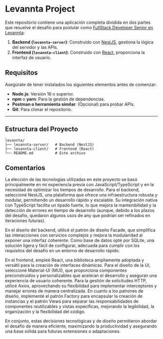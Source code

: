 # Levannta Project

Este repositorio contiene una aplicación completa dividida en dos partes que resuelve el desafío para postular como [FullStack Developer Senior en Levannta](https://longing-power-1cb.notion.site/Prueba-T-cnica-Desarrollador-Full-Stack-Senior-56896f3adede4ff691e0da006d2ff480):

1. **Backend (`levannta-server`)**: Construido con [NestJS](https://nestjs.com/), gestiona la lógica del servidor y las APIs.
2. **Frontend (`levannta-client`)**: Construido con [React](https://reactjs.org/), proporciona la interfaz de usuario.

## Requisitos

Asegúrate de tener instalados los siguientes elementos antes de comenzar:

- **Node.js**: Versión 16 o superior.
- **npm** o **yarn**: Para la gestión de dependencias.
- **Postman o herramienta similar**: (Opcional) para probar APIs.
- **Git**: Para clonar el repositorio.

---

## Estructura del Proyecto

```plaintext
levannta/
├── levannta-server/   # Backend (NestJS)
├── levannta-client/   # Frontend (React)
└── README.md          # Este archivo
```

## Comentarios

La elección de las tecnologías utilizadas en este proyecto se basó principalmente en mi experiencia previa con JavaScript/TypeScript y en la necesidad de optimizar los tiempos de desarrollo. Para el backend, seleccioné NestJS, una plataforma que ofrece una infraestructura robusta y modular, permitiendo un desarrollo rápido y escalable. Su integración nativa con TypeScript facilita un tipado fuerte, lo que mejora la mantenibilidad y la detección de errores en tiempo de desarrollo (aunque, debido a los plazos del desafío, quedaron algunos usos de any que podrían ser refinados en iteraciones futuras).

En el diseño del backend, utilicé el patrón de diseño Facade, que simplifica las interacciones con servicios complejos y mejora la modularidad al exponer una interfaz coherente. Como base de datos opté por SQLite, una solución ligera y fácil de configurar, adecuada para cumplir con los requisitos del desafío en un entorno de desarrollo rápido.

En el frontend, empleé React, una biblioteca ampliamente adoptada y versátil para la creación de interfaces dinámicas. Para el diseño de la UI, seleccioné Material-UI (MUI), que proporciona componentes preconstruidos y personalizables que aceleran el desarrollo y aseguran una experiencia de usuario coherente. Para la gestión de solicitudes HTTP, utilicé Axios, aprovechando su flexibilidad para implementar interceptores y manejar errores de manera centralizada. En cuanto a los patrones de diseño, implementé el patrón Factory para encapsular la creación de instancias y el patrón Views para separar las responsabilidades de componentes reutilizables y vistas específicas, mejorando la legibilidad, la organización y la flexibilidad del código.

En conjunto, estas decisiones tecnológicas y de diseño permitieron abordar el desafío de manera eficiente, maximizando la productividad y asegurando una base sólida para futuras extensiones o adaptaciones.
